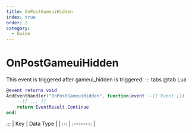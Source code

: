 ```yaml
---
title: OnPostGameuiHidden
index: true
order: 2
category:
  - Guide
---
```


# OnPostGameuiHidden
This event is triggered after gameui_hidden is triggered.
::: tabs
@tab Lua
```lua
@event returns void
AddEventHandler("OnPostGameuiHidden", function(event --[[ Event ]])
    --[[ ... ]]
    return EventResult.Continue
end)
```

:::
| Key | Data Type |
| :-: | :-------: |